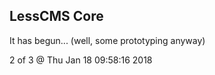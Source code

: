 LessCMS Core
------------

It has begun... (well, some prototyping anyway)

2 of 3 @ Thu Jan 18 09:58:16 2018
